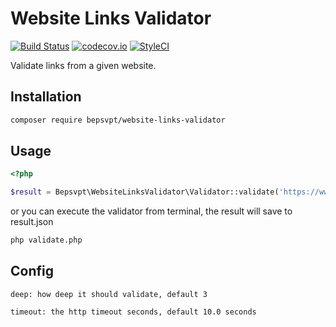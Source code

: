 # Website Links Validator

[![Build Status](https://travis-ci.org/BePsvPT/website-links-validator.svg?branch=master)](https://travis-ci.org/BePsvPT/website-links-validator)
[![codecov.io](https://codecov.io/github/BePsvPT/website-links-validator/coverage.svg?branch=master)](https://codecov.io/github/BePsvPT/website-links-validator?branch=master)
[![StyleCI](https://styleci.io/repos/52674497/shield?style=flat)](https://styleci.io/repos/52674497)

Validate links from a given website.

## Installation

```bash
composer require bepsvpt/website-links-validator
```

## Usage

```php
<?php

$result = Bepsvpt\WebsiteLinksValidator\Validator::validate('https://www.google.com/', $config = []);
```

or you can execute the validator from terminal, the result will save to result.json

```bash
php validate.php
```

## Config

```
deep: how deep it should validate, default 3

timeout: the http timeout seconds, default 10.0 seconds
```
